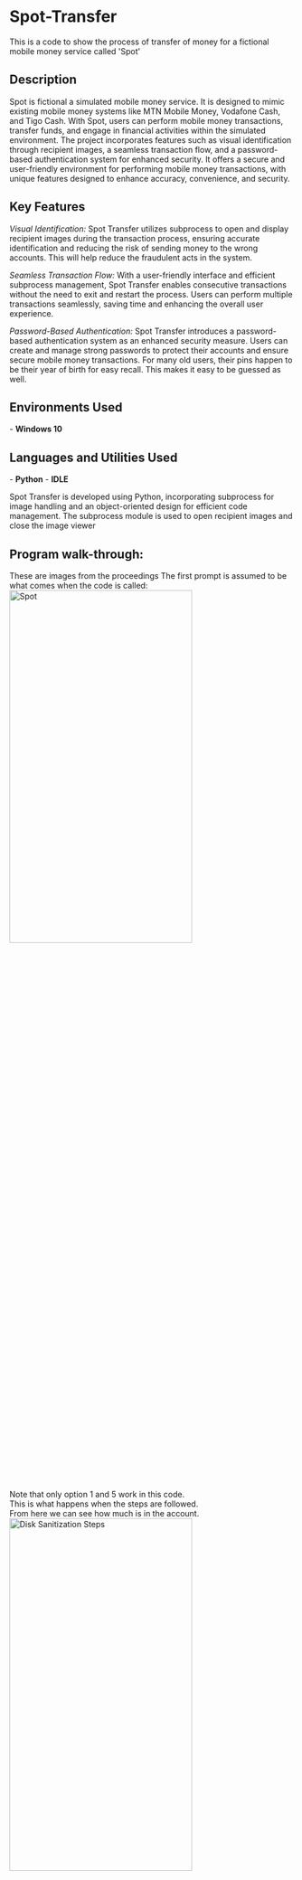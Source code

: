 # Spot-Transfer
This is a code to show the process of transfer of money for a fictional mobile money service called 'Spot'
<h2>Description</h2>
Spot is fictional a simulated mobile money service. It is designed to mimic existing mobile money systems like MTN Mobile Money, Vodafone Cash, and Tigo Cash. With Spot, users can perform mobile money transactions, transfer funds, and engage in financial activities within the simulated environment. The project incorporates features such as visual identification through recipient images, a seamless transaction flow, and a password-based authentication system for enhanced security. It offers a secure and user-friendly environment for performing mobile money transactions, with unique features designed to enhance accuracy, convenience, and security.
<br />




<h2>Key Features</h2>

*Visual Identification:* 
Spot Transfer utilizes subprocess to open and display recipient images during the transaction process, ensuring accurate identification and reducing the risk of sending money to the wrong accounts. This will help reduce the fraudulent acts in the system.

*Seamless Transaction Flow:* 
With a user-friendly interface and efficient subprocess management, Spot Transfer enables consecutive transactions without the need to exit and restart the process. Users can perform multiple transactions seamlessly, saving time and enhancing the overall user experience.

*Password-Based Authentication:* 
Spot Transfer introduces a password-based authentication system as an enhanced security measure. Users can create and manage strong passwords to protect their accounts and ensure secure mobile money transactions. For many old users, their pins happen to be their year of birth  for easy recall. This makes it easy to be guessed as well.

<h2>Environments Used </h2>
- <b>Windows 10</b>

<h2>Languages and Utilities Used</h2>
- <b>Python</b> 
- <b>IDLE</b>

Spot Transfer is developed using Python, incorporating subprocess for image handling and an object-oriented design for efficient code management. The subprocess module is used to open recipient images and close the image viewer

<h2>Program walk-through:</h2>

<p align="center">

These are images from the proceedings 
  The first prompt is assumed to be what comes when the code is called: <br/>
<img src="https://imgur.com/W8HPq8e.png" height="40%" width="80%" alt="Spot"/>
<br />
<br />
 
Note that only option 1 and 5 work in this code. <br/>
This is what happens when the steps are followed. <br/> 
From here we can see how much is in the account. <br/>
<img src="https://imgur.com/yAkbdoO.png" height="40%" width="80%" alt="Disk Sanitization Steps"/>
<br />
<br />
Following the prompt to send money, this goes on. <br/>
  Note that a picture is opened when by the image viewer and closed after some time.: <br/>
<img src="https://imgur.com/eBlm8ZW.png" height="80%" width="80%" alt="Disk Sanitization Steps"/>
<br />
<br />
A video on this is in the link below
<br/>
[Youtube Demonstration](https://youtu.be/st30OXkcrok)

<!--
 ```diff
- text in red
+ text in green
! text in orange
# text in gray
@@ text in purple (and bold)@@
```
--!>
